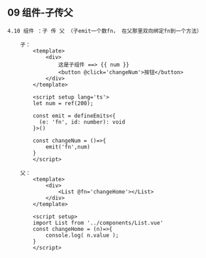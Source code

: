 ## 09 组件-子传父

	4.10 组件 ：子 传 父 （子emit一个数fn， 在父那里双向绑定fn到一个方法）

		子：
			<template>
				<div> 
					这是子组件 ==> {{ num }}
					<button @click='changeNum'>按钮</button>
				</div>
			</template>

			<script setup lang='ts'>
			let num = ref(200);

			const emit = defineEmits<{
			  (e: 'fn', id: number): void
			}>()

			const changeNum = ()=>{
				emit('fn',num)
			}	
			</script>

		父：
			<template>
				<div>
					<List @fn='changeHome'></List>
				</div>
			</template>

			<script setup>
			import List from '../components/List.vue'
			const changeHome = (n)=>{
				console.log( n.value );
			}
			</script>


